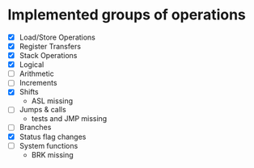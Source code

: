 # Implemented groups of operations

- [x] Load/Store Operations
- [x] Register Transfers
- [x] Stack Operations
- [x] Logical
- [ ] Arithmetic
- [ ] Increments
- [x] Shifts
	- ASL missing
- [ ] Jumps & calls
	- tests and JMP missing
- [ ] Branches
- [x] Status flag changes
- [ ] System functions
	- BRK missing